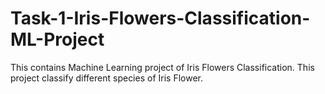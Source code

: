 # Task-1-Iris-Flowers-Classification-ML-Project
This contains Machine Learning project of Iris Flowers Classification.
This project classify different species of Iris Flower.
